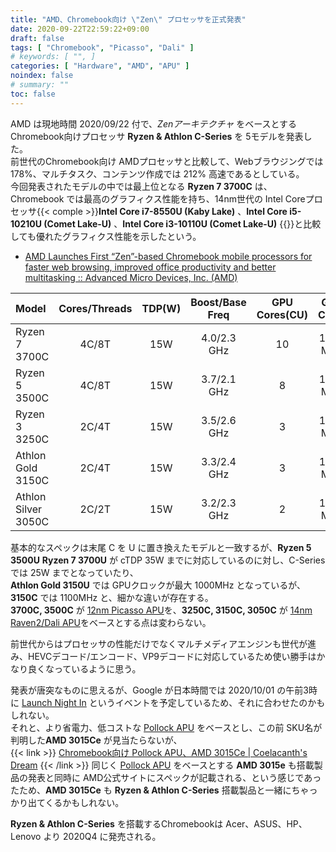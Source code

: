 ```yaml
---
title: "AMD、Chromebook向け \"Zen\" プロセッサを正式発表"
date: 2020-09-22T22:59:22+09:00
draft: false
tags: [ "Chromebook", "Picasso", "Dali" ]
# keywords: [ "", ]
categories: [ "Hardware", "AMD", "APU" ]
noindex: false
# summary: ""
toc: false
---
```


AMD は現地時間 2020/09/22 付で、*Zenアーキテクチャ* をベースとする Chromebook向けプロセッサ **Ryzen & Athlon C-Series** を 5モデルを発表した。  
前世代のChromebook向け AMDプロセッサと比較して、Webブラウジングでは 178%、マルチタスク、コンテンツ作成では 212% 高速であるとしている。  
今回発表されたモデルの中では最上位となる **Ryzen 7 3700C** は、Chromebook では最高のグラフィクス性能を持ち、14nm世代の Intel Coreプロセッサ{{< comple >}}**Intel Core i7-8550U (Kaby Lake)** 、**Intel Core i5-10210U (Comet Lake-U)** 、**Intel Core i3-10110U (Comet Lake-U)** {{</comple>}}と比較しても優れたグラフィクス性能を示したという。  

 * [AMD Launches First “Zen”-based Chromebook mobile processors for faster web browsing, improved office productivity and better multitasking :: Advanced Micro Devices, Inc. (AMD)](https://ir.amd.com/news-events/press-releases/detail/969/amd-launches-first-zen-based-chromebook-mobile)

| Model | Cores/Threads | TDP(W) | Boost/Base Freq | GPU Cores(CU) | GPU Clock |
| :-- | :--: | :--: | :--: | :--: | :--: | 
| Ryzen 7 3700C | 4C/8T | 15W | 4.0/2.3 GHz | 10 | 1400 MHz |
| Ryzen 5 3500C | 4C/8T | 15W | 3.7/2.1 GHz | 8 | 1200 MHz |
| Ryzen 3 3250C | 2C/4T | 15W | 3.5/2.6 GHz | 3 | 1200 MHz |
| Athlon Gold 3150C | 2C/4T | 15W | 3.3/2.4 GHz | 3 | 1100 MHz |
| Athlon Silver 3050C | 2C/2T | 15W | 3.2/2.3 GHz | 2 | 1100 MHz |

基本的なスペックは末尾 C を U に置き換えたモデルと一致するが、**Ryzen 5 3500U** **Ryzen 7 3700U** が cTDP 35W までに対応しているのに対し、C-Series では 25W までとなっていたり、  
**Athlon Gold 3150U** では GPUクロックが最大 1000MHz となっているが、**3150C** では 1100MHz と、細かな違いが存在する。  
**3700C, 3500C** が [12nm Picasso APU](/tags/picasso)を、**3250C, 3150C, 3050C** が [14nm Raven2/Dali APU](/tags/dali)をベースとする点は変わらない。  

前世代からはプロセッサの性能だけでなくマルチメディアエンジンも世代が進み、HEVCデコード/エンコード、VP9デコードに対応しているため使い勝手はかなり良くなっているように思う。  

発表が唐突なものに思えるが、Google が日本時間では 2020/10/01 の午前3時に [Launch Night In](https://launchnightin.withgoogle.com/jp/) というイベントを予定しているため、それに合わせたのかもしれない。  
それと、より省電力、低コストな [Pollock APU](/tags/pollock) をベースとし、この前 SKU名が判明した**AMD 3015Ce** が見当たらないが、  
{{< link >}} [Chromebook向け Pollock APU、AMD 3015Ce | Coelacanth's Dream](/posts/2020/09/09/amd-3015ce-chromebook/) {{< /link >}}
同じく [Pollock APU](/tags/pollock) をベースとする **AMD 3015e** も搭載製品の発表と同時に AMD公式サイトにスペックが記載される、という感じであったため、**AMD 3015Ce** も **Ryzen & Athlon C-Series** 搭載製品と一緒にちゃっかり出てくるかもしれない。  

**Ryzen & Athlon C-Series** を搭載するChromebookは Acer、ASUS、HP、Lenovo より 2020Q4 に発売される。  
